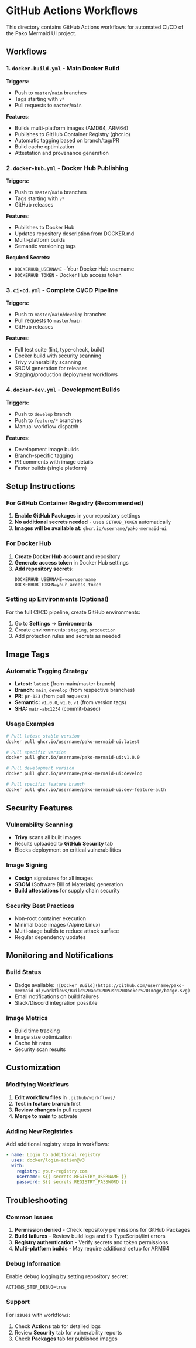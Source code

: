 # GitHub Actions Workflows

This directory contains GitHub Actions workflows for automated CI/CD of the Pako Mermaid UI project.

## Workflows

### 1. `docker-build.yml` - Main Docker Build
**Triggers:**
- Push to `master`/`main` branches
- Tags starting with `v*`
- Pull requests to `master`/`main`

**Features:**
- Builds multi-platform images (AMD64, ARM64)
- Publishes to GitHub Container Registry (ghcr.io)
- Automatic tagging based on branch/tag/PR
- Build cache optimization
- Attestation and provenance generation

### 2. `docker-hub.yml` - Docker Hub Publishing
**Triggers:**
- Push to `master`/`main` branches  
- Tags starting with `v*`
- GitHub releases

**Features:**
- Publishes to Docker Hub
- Updates repository description from DOCKER.md
- Multi-platform builds
- Semantic versioning tags

**Required Secrets:**
- `DOCKERHUB_USERNAME` - Your Docker Hub username
- `DOCKERHUB_TOKEN` - Docker Hub access token

### 3. `ci-cd.yml` - Complete CI/CD Pipeline
**Triggers:**
- Push to `master`/`main`/`develop` branches
- Pull requests to `master`/`main`
- GitHub releases

**Features:**
- Full test suite (lint, type-check, build)
- Docker build with security scanning
- Trivy vulnerability scanning
- SBOM generation for releases
- Staging/production deployment workflows

### 4. `docker-dev.yml` - Development Builds
**Triggers:**
- Push to `develop` branch
- Push to `feature/*` branches
- Manual workflow dispatch

**Features:**
- Development image builds
- Branch-specific tagging
- PR comments with image details
- Faster builds (single platform)

## Setup Instructions

### For GitHub Container Registry (Recommended)

1. **Enable GitHub Packages** in your repository settings
2. **No additional secrets needed** - uses `GITHUB_TOKEN` automatically
3. **Images will be available at:** `ghcr.io/username/pako-mermaid-ui`

### For Docker Hub

1. **Create Docker Hub account** and repository
2. **Generate access token** in Docker Hub settings
3. **Add repository secrets:**
   ```
   DOCKERHUB_USERNAME=yourusername
   DOCKERHUB_TOKEN=your_access_token
   ```

### Setting up Environments (Optional)

For the full CI/CD pipeline, create GitHub environments:

1. Go to **Settings** → **Environments**
2. Create environments: `staging`, `production`
3. Add protection rules and secrets as needed

## Image Tags

### Automatic Tagging Strategy

- **Latest:** `latest` (from main/master branch)
- **Branch:** `main`, `develop` (from respective branches)
- **PR:** `pr-123` (from pull requests)
- **Semantic:** `v1.0.0`, `v1.0`, `v1` (from version tags)
- **SHA:** `main-abc1234` (commit-based)

### Usage Examples

```bash
# Pull latest stable version
docker pull ghcr.io/username/pako-mermaid-ui:latest

# Pull specific version
docker pull ghcr.io/username/pako-mermaid-ui:v1.0.0

# Pull development version
docker pull ghcr.io/username/pako-mermaid-ui:develop

# Pull specific feature branch
docker pull ghcr.io/username/pako-mermaid-ui:dev-feature-auth
```

## Security Features

### Vulnerability Scanning
- **Trivy** scans all built images
- Results uploaded to **GitHub Security** tab
- Blocks deployment on critical vulnerabilities

### Image Signing
- **Cosign** signatures for all images
- **SBOM** (Software Bill of Materials) generation
- **Build attestations** for supply chain security

### Security Best Practices
- Non-root container execution
- Minimal base images (Alpine Linux)
- Multi-stage builds to reduce attack surface
- Regular dependency updates

## Monitoring and Notifications

### Build Status
- Badge available: `![Docker Build](https://github.com/username/pako-mermaid-ui/workflows/Build%20and%20Push%20Docker%20Image/badge.svg)`
- Email notifications on build failures
- Slack/Discord integration possible

### Image Metrics
- Build time tracking
- Image size optimization
- Cache hit rates
- Security scan results

## Customization

### Modifying Workflows

1. **Edit workflow files** in `.github/workflows/`
2. **Test in feature branch** first
3. **Review changes** in pull request
4. **Merge to main** to activate

### Adding New Registries

Add additional registry steps in workflows:
```yaml
- name: Login to additional registry
  uses: docker/login-action@v3
  with:
    registry: your-registry.com
    username: ${{ secrets.REGISTRY_USERNAME }}
    password: ${{ secrets.REGISTRY_PASSWORD }}
```

## Troubleshooting

### Common Issues

1. **Permission denied** - Check repository permissions for GitHub Packages
2. **Build failures** - Review build logs and fix TypeScript/lint errors
3. **Registry authentication** - Verify secrets and token permissions
4. **Multi-platform builds** - May require additional setup for ARM64

### Debug Information

Enable debug logging by setting repository secret:
```
ACTIONS_STEP_DEBUG=true
```

### Support

For issues with workflows:
1. Check **Actions** tab for detailed logs
2. Review **Security** tab for vulnerability reports
3. Check **Packages** tab for published images